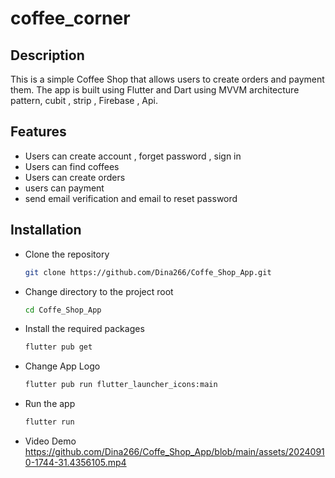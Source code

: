 # coffee_corner

## Description
This is a simple Coffee Shop that allows users to create orders and payment them. The app is built using Flutter and Dart using MVVM architecture pattern, cubit , strip , Firebase , Api.




## Features
- Users can create account , forget password , sign in
- Users can find coffees
- Users can create orders
- users can payment
- send email verification and email to reset password

## Installation
- Clone the repository
    ```sh
    git clone https://github.com/Dina266/Coffe_Shop_App.git
    ```

- Change directory to the project root
    ```sh
    cd Coffe_Shop_App
    ```
    
- Install the required packages
    ```sh
    flutter pub get
    ```
    
- Change App Logo 
    ```sh
    flutter pub run flutter_launcher_icons:main
    ```
    
- Run the app
    ```sh
    flutter run
    ```

- Video Demo
  https://github.com/Dina266/Coffe_Shop_App/blob/main/assets/20240910-1744-31.4356105.mp4








